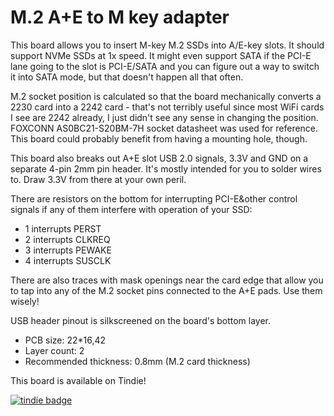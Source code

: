 # M.2 A+E to M key adapter

This board allows you to insert M-key M.2 SSDs into A/E-key slots.
It should support NVMe SSDs at 1x speed. It might even support SATA if the PCI-E lane
going to the slot is PCI-E/SATA and you can figure out a way to switch it
into SATA mode, but that doesn't happen all that often.

M.2 socket position is calculated so that the board
mechanically converts a 2230 card into a 2242 card - that's not terribly useful
since most WiFi cards I see are 2242 already, I just didn't see any sense
in changing the position.
FOXCONN AS0BC21-S20BM-7H socket datasheet was used for reference.
This board could probably benefit from having a mounting hole, though.

This board also breaks out A+E slot USB 2.0 signals, 3.3V and GND
on a separate 4-pin 2mm pin header. It's mostly intended for you
to solder wires to. Draw 3.3V from there at your own peril.

There are resistors on the bottom for interrupting PCI-E&other control signals
if any of them interfere with operation of your SSD:

* 1 interrupts PERST
* 2 interrupts CLKREQ
* 3 interrupts PEWAKE
* 4 interrupts SUSCLK

There are also traces with mask openings near the card edge that allow you
to tap into any of the M.2 socket pins connected to the A+E pads. Use them wisely!

USB header pinout is silkscreened on the board's bottom layer.

- PCB size: 22*16,42
- Layer count: 2
- Recommended thickness: 0.8mm (M.2 card thickness)


This board is available on Tindie!

[![tindie badge](https://d2ss6ovg47m0r5.cloudfront.net/badges/tindie-smalls.png)](https://www.tindie.com/products/25372/?ref=offsite_badges&utm_source=sellers_CRImier&utm_medium=badges&utm_campaign=badge_small)
